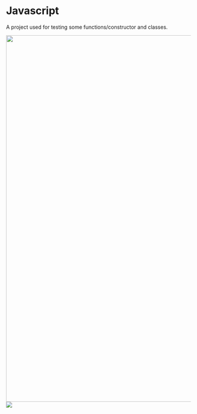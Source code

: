 # Javascript
A project used for testing some functions/constructor and classes.

[<img src="https://techvccloud.mediacdn.vn/2018/11/23/js-15429579443112042672363-crop-1542957949936317424252.png" width="1000"/>](https://www.javascript.com/)
[<img src="https://cdn.glitch.me/9f219bf6-43a1-47af-877a-3fdc013f650f%2Fvscode.png?v=1637910236249"/>](https://code.visualstudio.com/)